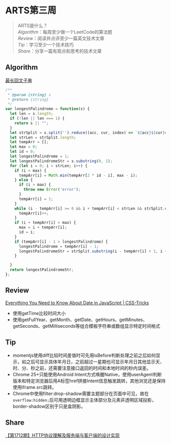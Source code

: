 # ARTS第三周

> ARTS是什么？  
  *Algorithm*：每周至少做一个LeetCode的算法题  
  *Review*：阅读并点评至少一篇英文技术文章  
  *Tip*：学习至少一个技术技巧  
  *Share*：分享一篇有观点和思考的技术文章  

## Algorithm

[最长回文子串](https://leetcode-cn.com/explore/interview/card/tencent/221/array-and-strings/896/)

```js
/**
 * @param {string} s
 * @return {string}
 */
var longestPalindrome = function(s) {
  let len = s.length;
  if (!len || len === 1) {
    return s || "";
  }
  let strSplit = s.split('').reduce((acc, cur, index) => `${acc}${cur}#`, '#');
  let strLen = strSplit.length;
  let tempArr = [];
  let max = 0;
  let id = 0;
  let longestPalindrome = 1;
  let longestPalindromeStr = s.substring(0, 1);
  for (let i = 0; i < strLen; i++) {
    if (i < max) {
      tempArr[i] = Math.min(tempArr[2 * id - i], max - i);
    } else {
      if (i > max) {
        throw new Error('error');
      }
      tempArr[i] = 1;
    }
    while (i - tempArr[i] >= 0 && i + tempArr[i] < strLen && strSplit.charAt(i - tempArr[i]) === strSplit.charAt(i + tempArr[i])) {
      tempArr[i]++;
    }
    if (i + tempArr[i] > max) {
      max = i + tempArr[i];
      id = i;
    }
    if (tempArr[i] - 1 > longestPalindrome) {
      longestPalindrome = tempArr[i] - 1;
      longestPalindromeStr = strSplit.substring(i - tempArr[i] + 1, i + tempArr[i]).replace(/#/g, '');
    }

  }
  return longestPalindromeStr;
};
```

## Review

[Everything You Need to Know About Date in JavaScript | CSS-Tricks](https://css-tricks.com/everything-you-need-to-know-about-date-in-javascript/)

- 使用getTime比较时间大小
- 使用getFullYear、getMonth、getDate、getHours、getMinutes、getSeconds、getMilliseconds等组合模板字符串或数组显示特定时间格式

## Tip

- momentjs使用diff比较时间差值时可先用isBefore判断处理之前之后如何显示，如之后可显示具体年月日，之前超过一星期也可显示年月日其他显示天、时、分、秒之前，还需要注意接口返回的时间和本地时间的秒内误差。
- Chrome 25+只能使用Android Intent方式唤醒Native，使用userAgent判断版本和特定浏览器后用A标签href拼接Intent信息触发跳转，其他浏览还是保持使用iframe.src跳转。
- Chrome中使用filter:drop-shadow需要主题部分在页面中可见，故在`overflow:hidden;`后可用透明边框显示主体部分及元素非透明区域投影，border-shadow区别于只是盒阴影。

## Share

[【第1712期】HTTP协议理解及服务端与客户端的设计实现](https://mp.weixin.qq.com/s/69EvvR0FHR57QuhDC7bJ8w)
